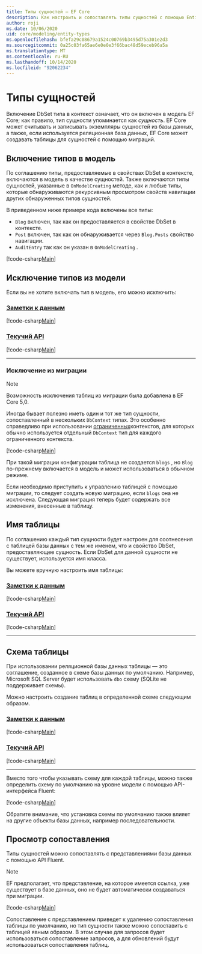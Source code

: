 ```yaml
---
title: Типы сущностей — EF Core
description: Как настроить и сопоставлять типы сущностей с помощью Entity Framework Core
author: roji
ms.date: 10/06/2020
uid: core/modeling/entity-types
ms.openlocfilehash: bfefa29c08679a1524c00769b3495d75a301e2d3
ms.sourcegitcommit: 0a25c03fa65ae6e0e0e3f66bac48d59eceb96a5a
ms.translationtype: MT
ms.contentlocale: ru-RU
ms.lasthandoff: 10/14/2020
ms.locfileid: "92062234"
---
```

# <a name="entity-types"></a>Типы сущностей

Включение DbSet типа в контекст означает, что он включен в модель EF Core; как правило, тип сущности упоминается как *сущность*. EF Core может считывать и записывать экземпляры сущностей из базы данных, а также, если используется реляционная база данных, EF Core может создавать таблицы для сущностей с помощью миграций.

## <a name="including-types-in-the-model"></a>Включение типов в модель

По соглашению типы, предоставляемые в свойствах DbSet в контексте, включаются в модель в качестве сущностей. Также включаются типы сущностей, указанные в `OnModelCreating` методе, как и любые типы, которые обнаруживаются рекурсивным просмотром свойств навигации других обнаруженных типов сущностей.

В приведенном ниже примере кода включены все типы:

* `Blog` включен, так как он предоставляется в свойстве DbSet в контексте.
* `Post` включен, так как он обнаруживается через `Blog.Posts` свойство навигации.
* `AuditEntry` так как он указан в `OnModelCreating` .

[!code-csharp[Main](../../../samples/core/Modeling/Conventions/EntityTypes.cs?name=EntityTypes&highlight=3,7,16)]

## <a name="excluding-types-from-the-model"></a>Исключение типов из модели

Если вы не хотите включать тип в модель, его можно исключить:

### <a name="data-annotations"></a>[Заметки к данным](#tab/data-annotations)

[!code-csharp[Main](../../../samples/core/Modeling/DataAnnotations/IgnoreType.cs?name=IgnoreType&highlight=1)]

### <a name="fluent-api"></a>[Текучий API](#tab/fluent-api)

[!code-csharp[Main](../../../samples/core/Modeling/FluentAPI/IgnoreType.cs?name=IgnoreType&highlight=3)]

***

### <a name="excluding-from-migrations"></a>Исключение из миграции

> [!NOTE]
> Возможность исключения таблиц из миграции была добавлена в EF Core 5,0.

Иногда бывает полезно иметь один и тот же тип сущности, сопоставленный в нескольких `DbContext` типах. Это особенно справедливо при использовании [ограниченных](https://www.martinfowler.com/bliki/BoundedContext.html)контекстов, для которых обычно используется отдельный `DbContext` тип для каждого ограниченного контекста.

[!code-csharp[Main](../../../samples/core/Modeling/FluentAPI/TableExcludeFromMigrations.cs?name=TableExcludeFromMigrations&highlight=4)]

При такой миграции конфигурации таблица не создается `blogs` , но `Blog` по-прежнему включается в модель и может использоваться в обычном режиме.

Если необходимо приступить к управлению таблицей с помощью миграции, то следует создать новую миграцию, если `blogs` она не исключена. Следующая миграция теперь будет содержать все изменения, внесенные в таблицу.

## <a name="table-name"></a>Имя таблицы

По соглашению каждый тип сущности будет настроен для соотнесения с таблицей базы данных с тем же именем, что и свойство DbSet, предоставляющее сущность. Если DbSet для данной сущности не существует, используется имя класса.

Вы можете вручную настроить имя таблицы:

### <a name="data-annotations"></a>[Заметки к данным](#tab/data-annotations)

[!code-csharp[Main](../../../samples/core/Modeling/DataAnnotations/TableName.cs?Name=TableName&highlight=1)]

### <a name="fluent-api"></a>[Текучий API](#tab/fluent-api)

[!code-csharp[Main](../../../samples/core/Modeling/FluentAPI/TableName.cs?Name=TableName&highlight=3-4)]

***

## <a name="table-schema"></a>Схема таблицы

При использовании реляционной базы данных таблицы — это соглашение, созданное в схеме базы данных по умолчанию. Например, Microsoft SQL Server будет использовать `dbo` схему (SQLite не поддерживает схемы).

Можно настроить создание таблиц в определенной схеме следующим образом.

### <a name="data-annotations"></a>[Заметки к данным](#tab/data-annotations)

[!code-csharp[Main](../../../samples/core/Modeling/DataAnnotations/TableNameAndSchema.cs?name=TableNameAndSchema&highlight=1)]

### <a name="fluent-api"></a>[Текучий API](#tab/fluent-api)

[!code-csharp[Main](../../../samples/core/Modeling/FluentAPI/TableNameAndSchema.cs?name=TableNameAndSchema&highlight=3-4)]

***

Вместо того чтобы указывать схему для каждой таблицы, можно также определить схему по умолчанию на уровне модели с помощью API-интерфейса Fluent:

[!code-csharp[Main](../../../samples/core/Modeling/FluentAPI/DefaultSchema.cs?name=DefaultSchema&highlight=3)]

Обратите внимание, что установка схемы по умолчанию также влияет на другие объекты базы данных, например последовательности.

## <a name="view-mapping"></a>Просмотр сопоставления

Типы сущностей можно сопоставлять с представлениями базы данных с помощью API Fluent.

> [!Note]
> EF предполагает, что представление, на которое имеется ссылка, уже существует в базе данных, оно не будет автоматически создаваться при миграции.

[!code-csharp[Main](../../../samples/core/Modeling/FluentAPI/ViewNameAndSchema.cs?name=ViewNameAndSchema&highlight=1)]

 Сопоставление с представлением приведет к удалению сопоставления таблицы по умолчанию, но тип сущности также можно сопоставить с таблицей явным образом. В этом случае для запросов будет использоваться сопоставление запросов, а для обновлений будут использоваться сопоставления таблиц.
